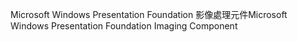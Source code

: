 <span data-ttu-id="7b075-101">Microsoft Windows Presentation Foundation 影像處理元件</span><span class="sxs-lookup"><span data-stu-id="7b075-101">Microsoft Windows Presentation Foundation Imaging Component</span></span>